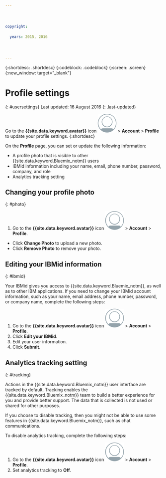 ```yaml
---



copyright:

  years: 2015, 2016



---
```


{:shortdesc: .shortdesc}
{:codeblock: .codeblock}
{:screen: .screen}
{:new_window: target="_blank"}

# Profile settings
{: #usersettings}
Last updated: 16 August 2016
{: .last-updated}

Go to the **{{site.data.keyword.avatar}}** icon ![Avatar icon](../icons/i-avatar-icon.svg) &gt; **Account** &gt; **Profile** to update your profile settings.
{:shortdesc}

 On the **Profile** page, you can set or update the following information:

 * A profile photo that is visible to other {{site.data.keyword.Bluemix_notm}} users
 * IBMid information including your name, email, phone number, password, company, and role
 * Analytics tracking setting

## Changing your profile photo
{: #photo}

1. Go to the **{{site.data.keyword.avatar}}** icon ![Avatar icon](../icons/i-avatar-icon.svg) &gt; **Account** &gt; **Profile**.

* Click **Change Photo** to upload a new photo.
* Click **Remove Photo** to remove your photo.

## Editing your IBMid information
{: #ibmid}

Your IBMid gives you access to {{site.data.keyword.Bluemix_notm}}, as well as to other IBM applications. If you need to change your IBMid account information, such as your name, email address, phone number, password, or company name, complete the following steps:

1. Go to the **{{site.data.keyword.avatar}}** icon ![Avatar icon](../icons/i-avatar-icon.svg) &gt; **Account** &gt; **Profile**.
2. Click **Edit your IBMid**.
3. Edit your user information.
4. Click **Submit**.

## Analytics tracking setting
{: #tracking}

Actions in the {{site.data.keyword.Bluemix_notm}} user interface are tracked by default. Tracking enables the {{site.data.keyword.Bluemix_notm}} team to build a better experience for you and provide better support. The data that is collected is not used or shared for other purposes.

If you choose to disable tracking, then you might not be able to use some features in {{site.data.keyword.Bluemix_notm}}, such as chat communications.

To disable analytics tracking, complete the following steps:

1. Go to the **{{site.data.keyword.avatar}}** icon ![Avatar icon](../icons/i-avatar-icon.svg) &gt; **Account** &gt; **Profile**.
2. Set analytics tracking to **Off**.
